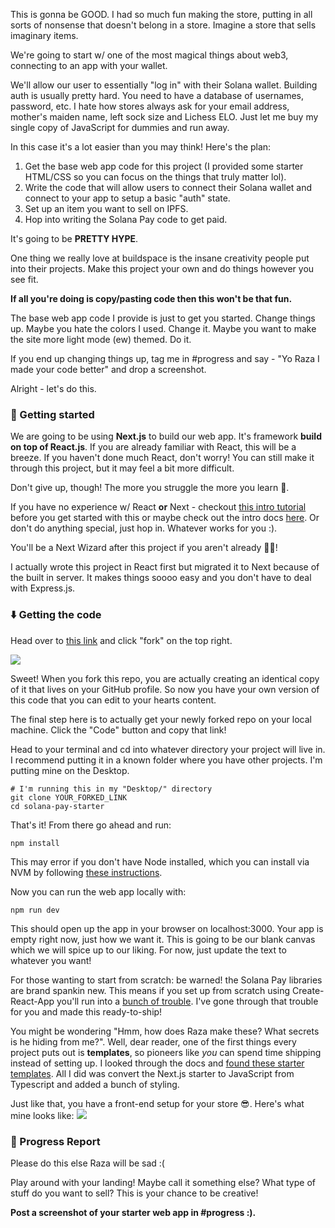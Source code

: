 This is gonna be GOOD. I had so much fun making the store, putting in all sorts of nonsense that doesn't belong in a store. Imagine a store that sells imaginary items. 

We're going to start w/ one of the most magical things about web3, connecting to an app with your wallet.

We'll allow our user to essentially "log in" with their Solana wallet. Building auth is usually pretty hard. You need to have a database of usernames, password, etc. I hate how stores always ask for your email address, mother's maiden name, left sock size and Lichess ELO. Just let me buy my single copy of JavaScript for dummies and run away.

In this case it's a lot easier than you may think! Here's the plan:

1. Get the base web app code for this project (I provided some starter HTML/CSS so you can focus on the things that truly matter lol).
2. Write the code that will allow users to connect their Solana wallet and connect to your app to setup a basic "auth" state.
3. Set up an item you want to sell on IPFS.
4. Hop into writing the Solana Pay code to get paid.

It's going to be **PRETTY HYPE**.

One thing we really love at buildspace is the insane creativity people put into their projects. Make this project your own and do things however you see fit.

**If all you're doing is copy/pasting code then this won't be that fun.**

The base web app code I provide is just to get you started. Change things up. Maybe you hate the colors I used. Change it. Maybe you want to make the site more light mode (ew) themed. Do it.

If you end up changing things up, tag me in #progress and say - "Yo Raza I made your code better" and drop a screenshot.

Alright - let's do this.

### 🏁 Getting started
We are going to be using **Next.js** to build our web app. It's framework **build on top of React.js**. If you are already familiar with React, this will be a breeze. If you haven't done much React, don't worry! You can still make it through this project, but it may feel a bit more difficult.

Don't give up, though! The more you struggle the more you learn 🧠.

If you have no experience w/ React **or** Next - checkout [this intro tutorial](https://www.freecodecamp.org/news/nextjs-tutorial/) before you get started with this or maybe check out the intro docs [here](https://nextjs.org/learn/foundations/about-nextjs). Or don't do anything special, just hop in. Whatever works for you :).

You'll be a Next Wizard after this project if you aren't already 🧙‍♂!

I actually wrote this project in React first but migrated it to Next because of the built in server. It makes things soooo easy and you don't have to deal with Express.js. 

### ⬇️ Getting the code
Head over to [this link](https://github.com/buildspace/solana-pay-starter) and click "fork" on the top right. 

![](https://i.imgur.com/OnOIO2A.png)

Sweet! When you fork this repo, you are actually creating an identical copy of it that lives on your GitHub profile. So now you have your own version of this code that you can edit to your hearts content.

The final step here is to actually get your newly forked repo on your local machine. Click the "Code" button and copy that link!

Head to your terminal and cd into whatever directory your project will live in. I recommend putting it in a known folder where you have other projects. I'm putting mine on the Desktop.

```
# I'm running this in my "Desktop/" directory 
git clone YOUR_FORKED_LINK
cd solana-pay-starter
```
That's it! From there go ahead and run:

```
npm install
```

This may error if you don't have Node installed, which you can install via NVM by following [these instructions](https://github.com/nvm-sh/nvm#installing-and-updating).

Now you can run the web app locally with:

```
npm run dev
```

This should open up the app in your browser on localhost:3000. Your app is empty right now, just how we want it. This is going to be our blank canvas which we will spice up to our liking. For now, just update the text to whatever you want!

For those wanting to start from scratch: be warned! the Solana Pay libraries are brand spankin new. This means if you set up from scratch using Create-React-App you'll run into a [bunch of trouble](https://github.com/solana-labs/wallet-adapter/issues/241). I've gone through that trouble for you and made this ready-to-ship!

You might be wondering "Hmm, how does Raza make these? What secrets is he hiding from me?". Well, dear reader, one of the first things every project puts out is **templates**, so pioneers like *you* can spend time shipping instead of setting up. I looked through the docs and [found these starter templates](https://github.com/solana-labs/wallet-adapter/tree/master/packages/starter). All I did was convert the Next.js starter to JavaScript from Typescript and added a bunch of styling.

Just like that, you have a front-end setup for your store 😎. Here's what mine looks like:
![](https://hackmd.io/_uploads/Hy9JJK8Pq.png)


### 🚨 Progress Report
Please do this else Raza will be sad :(

Play around with your landing! Maybe call it something else? What type of stuff do you want to sell? This is your chance to be creative!

**Post a screenshot of your starter web app in #progress :).**
